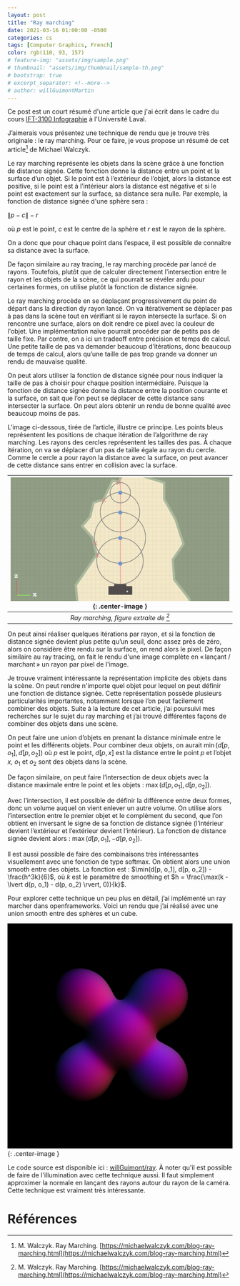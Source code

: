 ```yaml
---
layout: post
title: "Ray marching"
date: 2021-03-16 01:00:00 -0500
categories: cs
tags: [Computer Graphics, French]
color: rgb(110, 93, 157)
# feature-img: "assets/img/sample.png"
# thumbnail: "assets/img/thumbnail/sample-th.png"
# bootstrap: true
# excerpt_separator: <!--more-->
# author: willGuimontMartin
---
```

Ce post est un court résumé d'une article que j'ai écrit dans le cadre du cours [IFT-3100 Infographie](https://www.ulaval.ca/les-etudes/cours/repertoire/detailsCours/ift-3100-infographie.html) à l'Université Laval.

J’aimerais vous présentez une technique de rendu que je trouve très originale : le ray marching. Pour ce faire, je vous propose un résumé de cet article[^walczyk] de Michael Walczyk.

Le ray marching représente les objets dans la scène grâce à une fonction de distance signée. Cette fonction donne la distance entre un point et la surface d’un objet. Si le point est à l’extérieur de l’objet, alors la distance est positive, si le point est à l’intérieur alors la distance est négative et si le point est exactement sur la surface, sa distance sera nulle. Par exemple, la fonction de distance signée d'une sphère sera :

$\lVert p - c \rVert - r$

où $p$ est le point, $c$ est le centre de la sphère et $r$ est le rayon de la sphère.

On a donc que pour chaque point dans l’espace, il est possible de connaître sa distance avec la surface.

De façon similaire au ray tracing, le ray marching procède par lancé de rayons. Toutefois, plutôt que de calculer directement l’intersection entre le rayon et les objets de la scène, ce qui pourrait se révéler ardu pour certaines formes, on utilise plutôt la fonction de distance signée.

Le ray marching procède en se déplaçant progressivement du point de départ dans la direction dy rayon lancé. On va itérativement se déplacer pas à pas dans la scène tout en vérifiant si le rayon intersecte la surface. Si on rencontre une surface, alors on doit rendre ce pixel avec la couleur de l'objet. Une implémentation naïve pourrait procéder par de petits pas de taille fixe. Par contre, on a ici un tradeoff entre précision et temps de calcul. Une petite taille de pas va demander beaucoup d’itérations, donc beaucoup de temps de calcul, alors qu’une taille de pas trop grande va donner un rendu de mauvaise qualité.

On peut alors utiliser la fonction de distance signée pour nous indiquer la taille de pas à choisir pour chaque position intermédiaire. Puisque la fonction de distance signée donne la distance entre la position courante et la surface, on sait que l’on peut se déplacer de cette distance sans intersecter la surface. On peut alors obtenir un rendu de bonne qualité avec beaucoup moins de pas.

L’image ci-dessous, tirée de l’article, illustre ce principe. Les points bleus représentent les positions de chaque itération de l’algorithme de ray marching. Les rayons des cercles représentent les tailles des pas. À chaque itération, on va se déplacer d'un pas de taille égale au rayon du cercle. Comme le cercle a pour rayon la distance avec la surface, on peut avancer de cette distance sans entrer en collision avec la surface.

| ![Figure](/assets/images/ray_marching/sphere-tracing.png){: .center-image }| 
|:--:| 
| *Ray marching, figure extraite de [^walczyk]* |

On peut ainsi réaliser quelques itérations par rayon, et si la fonction de distance signée devient plus petite qu’un seuil, donc assez près de zéro, alors on considère être rendu sur la surface, on rend alors le pixel. De façon similaire au ray tracing, on fait le rendu d'une image complète en « lançant / marchant » un rayon par pixel de l'image.

Je trouve vraiment intéressante la représentation implicite des objets dans la scène. On peut rendre n'importe quel objet pour lequel on peut définir une fonction de distance signée. Cette représentation possède plusieurs particularités importantes, notamment lorsque l’on peut facilement combiner des objets. Suite à la lecture de cet article, j’ai poursuivi mes recherches sur le sujet du ray marching et j’ai trouvé différentes façons de combiner des objets dans une scène.

On peut faire une union d’objets en prenant la distance minimale entre le point et les différents objets. Pour combiner deux objets, on aurait $\min(d[p, o_1], d[p, o_2])$ où $p$ est le point, $d[p, x]$ est la distance entre le point $p$ et l’objet $x$, $o_1$ et $o_2$ sont des objets dans la scène.

De façon similaire, on peut faire l’intersection de deux objets avec la distance maximale entre le point et les objets : $\max(d[p, o_1], d[p, o_2])$.

Avec l’intersection, il est possible de définir la différence entre deux formes, donc un volume auquel on vient enlever un autre volume. On utilise alors l’intersection entre le premier objet et le complément du second, que l’on obtient en inversant le signe de sa fonction de distance signée (l’intérieur devient l’extérieur et l’extérieur devient l’intérieur). La fonction de distance signée devient alors : $\max(d[p, o_1], -d[p, o_2])$.

Il est aussi possible de faire des combinaisons très intéressantes visuellement avec une fonction de type softmax. On obtient alors une union smooth entre des objets. La fonction est : $\min(d[p, o_1], d[p, o_2]) - \frac{h^3k}{6}$, où $k$ est le paramètre de smoothing et $h = \frac{\max(k - \lvert d(p, o_1) - d(p, o_2) \rvert, 0)}{k}$.

Pour explorer cette technique un peu plus en détail, j’ai implémenté un ray marcher dans openframeworks. Voici un rendu que j’ai réalisé avec une union smooth entre des sphères et un cube. 

![Figure](/assets/images/ray_marching/screenshot.png){: .center-image }

Le code source est disponible ici : [willGuimont/ray](https://github.com/willGuimont/ray). À noter qu'il est possible de faire de l'illumination avec cette technique aussi. Il faut simplement approximer la normale en lançant des rayons autour du rayon de la caméra. Cette technique est vraiment très intéressante.

# Références
[^walczyk]: M. Walczyk. Ray Marching. [https://michaelwalczyk.com/blog-ray-marching.html](https://michaelwalczyk.com/blog-ray-marching.html)
